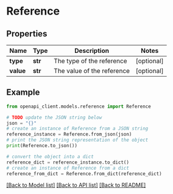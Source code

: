 # Reference


## Properties

Name | Type | Description | Notes
------------ | ------------- | ------------- | -------------
**type** | **str** | The type of the reference | [optional] 
**value** | **str** | The value of the reference | [optional] 

## Example

```python
from openapi_client.models.reference import Reference

# TODO update the JSON string below
json = "{}"
# create an instance of Reference from a JSON string
reference_instance = Reference.from_json(json)
# print the JSON string representation of the object
print(Reference.to_json())

# convert the object into a dict
reference_dict = reference_instance.to_dict()
# create an instance of Reference from a dict
reference_from_dict = Reference.from_dict(reference_dict)
```
[[Back to Model list]](../README.md#documentation-for-models) [[Back to API list]](../README.md#documentation-for-api-endpoints) [[Back to README]](../README.md)


